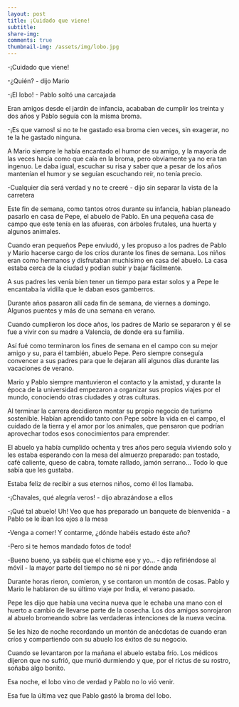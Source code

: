 ```yaml
---
layout: post
title: ¡Cuidado que viene!
subtitle: 
share-img:
comments: true
thumbnail-img: /assets/img/lobo.jpg
---
```



-¡Cuidado que viene!
    
-¿Quién? - dijo Mario
    
-¡El lobo! - Pablo soltó una carcajada
    

  

Eran amigos desde el jardín de infancia, acababan de cumplir los treinta y dos años y Pablo seguía con la misma broma.

  

-¡Es que vamos! si no te he gastado esa broma cien veces, sin exagerar, no te la he gastado ninguna.
    

  

A Mario siempre le había encantado el humor de su amigo, y la mayoría de las veces hacía como que caía en la broma, pero obviamente ya no era tan ingenuo. Le daba igual, escuchar su risa y saber que a pesar de los años mantenían el humor y se seguían escuchando reír, no tenía precio.

  

-Cualquier día será verdad y no te creeré - dijo sin separar la vista de la carretera
    

  

Este fin de semana, como tantos otros durante su infancia, habían planeado pasarlo en casa de Pepe, el abuelo de Pablo. En una pequeña casa de campo que este tenía en las afueras, con árboles frutales, una huerta y algunos animales.

  

Cuando eran pequeños Pepe enviudó, y les propuso a los padres de Pablo y Mario hacerse cargo de los críos durante los fines de semana. Los niños eran como hermanos y disfrutaban muchísimo en casa del abuelo. La casa estaba cerca de la ciudad y podían subir y bajar fácilmente.

A sus padres les venía bien tener un tiempo para estar solos y a Pepe le encantaba la vidilla que le daban esos gamberros.

  

Durante años pasaron allí cada fin de semana, de viernes a domingo. Algunos puentes y más de una semana en verano.

  

Cuando cumplieron los doce años, los padres de Mario se separaron y él se fue a vivir con su madre a Valencia, de donde era su familia. 

Así fué como terminaron los fines de semana en el campo con su mejor amigo y su, para él también, abuelo Pepe. Pero siempre conseguía convencer a sus padres para que le dejaran allí algunos días durante las vacaciones de verano.

  

Mario y Pablo siempre mantuvieron el contacto y la amistad, y durante la época de la universidad empezaron a organizar sus propios viajes por el mundo, conociendo otras ciudades y otras culturas. 

Al terminar la carrera decidieron montar su propio negocio de turismo sostenible. Habían aprendido tanto con Pepe sobre la vida en el campo, el cuidado de la tierra y el amor por los animales, que pensaron que podrían aprovechar todos esos conocimientos para emprender.

  

El abuelo ya había cumplido ochenta y tres años pero seguía viviendo solo y les estaba esperando con la mesa del almuerzo preparado: pan tostado, café caliente, queso de cabra, tomate rallado, jamón serrano... Todo lo que sabía que les gustaba.

Estaba feliz de recibir a sus eternos niños, como él los llamaba.

  

-¡Chavales, qué alegría veros! - dijo abrazándose a ellos 
    
-¡Qué tal abuelo! Uh! Veo que has preparado un banquete de bienvenida - a Pablo se le iban los ojos a la mesa
    
-Venga a comer! Y contarme, ¿dónde habéis estado éste año? 
    
-Pero si te hemos mandado fotos de todo! 
    
-Bueno bueno, ya sabéis que el chisme ese y yo… - dijo refiriéndose al móvil - la mayor parte del tiempo no sé ni por dónde anda
    

  

Durante horas rieron, comieron, y se contaron un montón de cosas. Pablo y Mario le hablaron de su último viaje por India, el verano pasado. 

Pepe les dijo que había una vecina nueva que le echaba una mano con el huerto a cambio de llevarse parte de la cosecha. Los dos amigos sonrojaron al abuelo bromeando sobre las verdaderas intenciones de la nueva vecina.

  

Se les hizo de noche recordando un montón de anécdotas de cuando eran críos y compartiendo con su abuelo los éxitos de su negocio.

  

Cuando se levantaron por la mañana el abuelo estaba frío. Los médicos dijeron que no sufrió, que murió durmiendo y que, por el rictus de su rostro, soñaba algo bonito.

  

Esa noche, el lobo vino de verdad y Pablo no lo vió venir. 

  

Esa fue la última vez que Pablo gastó la broma del lobo.


